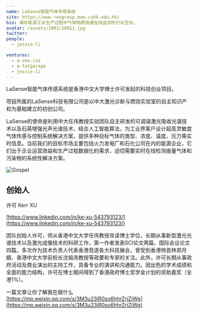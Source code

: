 ```yaml
---
name: LaSense智能气体传感系统
site: https://www.rengroup.mae.cuhk.edu.hk/
bio: 填补能源工业生产过程中气体物质快速在线监测的行业空白。
avatar: /assets/1001/10011.jpg
twitter: 
people:
  - jessie-li

ventures:
  - a-smu-iie
  - a-fatgarage
  - jessie-li
---
```


LaSense智能气体传感系统是香港中文大学博士许可发起的科技创业项目。

项目所属的LaSense科技有限公司是以中大激光诊断与燃烧实验室的自主知识产权为基础建立的初创公司。

LaSense的使命是利用中大任伟教授实验团队自主研发的可调谐激光吸收光谱技术以及石英增强光声光谱技术，结合人工智能算法，为工业界客户设计超高灵敏度气体传感与控制系统解决方案，提供多种目标气体的类型、浓度、温度、压力等实时信息。当前我们的目标市场主要包括火力发电厂和石化公司在内的能源企业，它们出于企业运营效益和生产过程数据化的需求，迫切需要实时在线检测痕量气体和污染物的系统性解决方案。


![Gospel](/assets/1001/10012.png)

## 创始人
许可 Kerr XU

[https://www.linkedin.com/in/ke-xu-543793123/](https://www.linkedin.com/in/ke-xu-543793123/)

团队创始人许可，师从香港中文大学任伟教授攻读博士学位，长期从事新型激光光谱技术以及激光成像技术的科研工作，第一作者发表SCI论文两篇、国际会议论文四篇。多次作为技术负责人代表香港竞逐各大科技展会，曾受到香港特首林郑月娥、香港中文大学前校长沈祖尧教授等政要和专家的关注。此外，许可长期从事政府活动及商业演出的主持工作，具备专业的演讲和沟通能力。因出色的学术成绩和全面的能力结构，许可在博士期间得到了香港政府博士奖学金计划的资助嘉奖（全港1%）。

一篇文章让你了解我在做什么
[https://mp.weixin.qq.com/s/3M3u23iR0so6hhrZrjZiWg](https://mp.weixin.qq.com/s/3M3u23iR0so6hhrZrjZiWg)
